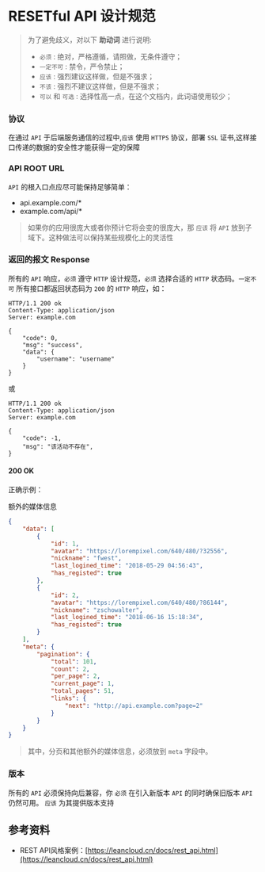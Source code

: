 # RESETful API 设计规范

> 为了避免歧义，对以下 **助动词** 进行说明:
> * `必须` : 绝对，严格遵循，请照做，无条件遵守；
> * `一定不可` : 禁令，严令禁止；
> * `应该` : 强烈建议这样做，但是不强求；
> * `不该` : 强烈不建议这样做，但是不强求；
> * `可以` 和 `可选` : 选择性高一点，在这个文档内，此词语使用较少；

### 协议

在通过 `API` 于后端服务通信的过程中,`应该` 使用 `HTTPS` 协议，部署 `SSL` 证书,这样接口传递的数据的安全性才能获得一定的保障

### API ROOT URL

`API` 的根入口点应尽可能保持足够简单：
* api.example.com/*
* example.com/api/*

> 如果你的应用很庞大或者你预计它将会变的很庞大，那 `应该` 将 `API` 放到子域下。这种做法可以保持某些规模化上的灵活性

### 返回的报文 Response

所有的 `API` 响应，`必须` 遵守 `HTTP` 设计规范，`必须` 选择合适的 `HTTP` 状态码。`一定不可` 所有接口都返回状态码为 `200` 的 `HTTP` 响应，如：

```http
HTTP/1.1 200 ok
Content-Type: application/json
Server: example.com

{
    "code": 0,
    "msg": "success",
    "data": {
        "username": "username"
    }
}
```

或

```http
HTTP/1.1 200 ok
Content-Type: application/json
Server: example.com

{
    "code": -1,
    "msg": "该活动不存在",
}
```

#### 200 OK

正确示例：

额外的媒体信息
```json
{
    "data": [
        {
            "id": 1,
            "avatar": "https://lorempixel.com/640/480/?32556",
            "nickname": "fwest",
            "last_logined_time": "2018-05-29 04:56:43",
            "has_registed": true
        },
        {
            "id": 2,
            "avatar": "https://lorempixel.com/640/480/?86144",
            "nickname": "zschowalter",
            "last_logined_time": "2018-06-16 15:18:34",
            "has_registed": true
        }
    ],
    "meta": {
        "pagination": {
            "total": 101,
            "count": 2,
            "per_page": 2,
            "current_page": 1,
            "total_pages": 51,
            "links": {
                "next": "http://api.example.com?page=2"
            }
        }
    }
}
```

> 其中，分页和其他额外的媒体信息，必须放到 `meta` 字段中。

### 版本

所有的 `API` 必须保持向后兼容，你 `必须` 在引入新版本 `API` 的同时确保旧版本 `API` 仍然可用。 `应该` 为其提供版本支持



## 参考资料

* REST API风格案例：[https://leancloud.cn/docs/rest_api.html](https://leancloud.cn/docs/rest_api.html)